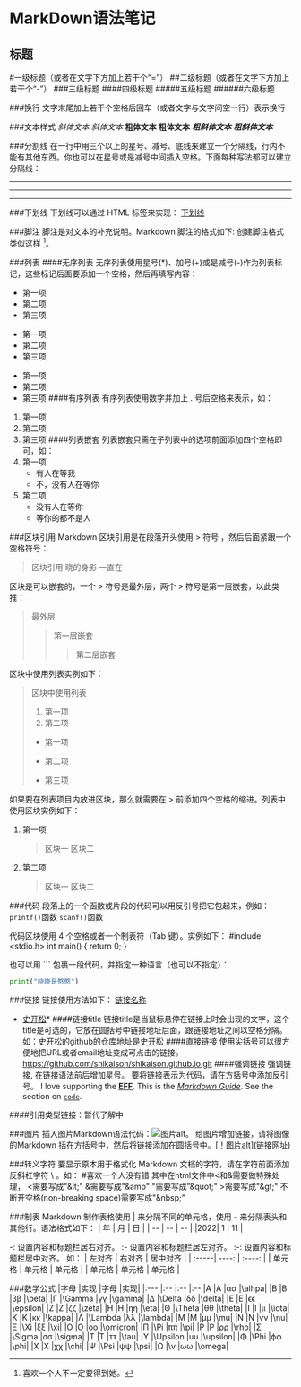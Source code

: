 # MarkDown语法笔记
标题
---
#一级标题（或者在文字下方加上若干个“=”）
##二级标题（或者在文字下方加上若干个“-”）
###三级标题
####四级标题
#####五级标题
######六级标题

###换行
文字末尾加上若干个空格后回车（或者文字与文字间空一行）表示换行

###文本样式
*斜体文本*
_斜体文本_
**粗体文本**
__粗体文本__
***粗斜体文本***
___粗斜体文本___

###分割线
在一行中用三个以上的星号、减号、底线来建立一个分隔线，行内不能有其他东西。你也可以在星号或是减号中间插入空格。下面每种写法都可以建立分隔线：
****
----
____


###下划线
下划线可以通过 HTML 标签来实现：
<u>下划线</u>      

###脚注
脚注是对文本的补充说明。Markdown 脚注的格式如下:
创建脚注格式类似这样 [^有言道]。

[^有言道]: 喜欢一个人不一定要得到她。

###列表
####无序列表
无序列表使用星号(*)、加号(+)或是减号(-)作为列表标记，这些标记后面要添加一个空格，然后再填写内容：
* 第一项
* 第二项
* 第三项

+ 第一项
+ 第二项
+ 第三项

- 第一项
- 第二项
- 第三项
####有序列表
有序列表使用数字并加上 . 号后空格来表示，如：
1. 第一项
2. 第二项
3. 第三项
####列表嵌套
列表嵌套只需在子列表中的选项前面添加四个空格即可，如：
1. 第一项
    - 有人在等我
    + 不，没有人在等你
2. 第二项
    * 没有人在等你
    - 等你的都不是人

###区块引用
Markdown 区块引用是在段落开头使用 > 符号 ，然后后面紧跟一个空格符号：
> 区块引用
> 晓的身影
> 一直在

区块是可以嵌套的，一个 > 符号是最外层，两个 > 符号是第一层嵌套，以此类推：
> 最外层
>> 第一层嵌套
>>> 第二层嵌套

区块中使用列表实例如下：
> 区块中使用列表
> 1. 第一项
> 2. 第二项
> - 第一项
> + 第二项
> * 第三项

如果要在列表项目内放进区块，那么就需要在 > 前添加四个空格的缩进。列表中使用区块实例如下：
1. 第一项
    > 区块一
    > 区块二
2. 第二项
    > 区块一
    > 区块二

###代码
段落上的一个函数或片段的代码可以用反引号把它包起来，例如：
`printf()`函数
`scanf()`函数

代码区块使用 4 个空格或者一个制表符（Tab 键）。实例如下：
    #include <stdio.h>
    int main()
    {
        return 0;
    }

也可以用 ``` 包裹一段代码，并指定一种语言（也可以不指定）：
```python
print("晓晓是憨憨")
```

###链接
链接使用方法如下：
[链接名称](链接地址)
* [史开松](https://github.com/shikaison/shikaison.github.io.git)*
####链接title
链接title是当鼠标悬停在链接上时会出现的文字，这个title是可选的，它放在圆括号中链接地址后面，跟链接地址之间以空格分隔。
如：史开松的github的仓库地址是[史开松](https://github.com/shikaison/shikaison.github.io.git "好东西要学会分享")
####直接链接
使用尖括号可以很方便地把URL或者email地址变成可点击的链接。
<https://github.com/shikaison/shikaison.github.io.git>
####强调链接
强调链接, 在链接语法前后增加星号。 要将链接表示为代码，请在方括号中添加反引号。
I love supporting the **[EFF](https://eff.org)**.
This is the *[Markdown Guide](https://www.markdownguide.org)*.
See the section on [`code`](#code).

####引用类型链接：暂代了解中

###图片
插入图片Markdown语法代码：![图片alt](图片链接 "图片title")。
给图片增加链接，请将图像的Markdown 括在方括号中，然后将链接添加在圆括号中。[！[图片alt](图片链接 "图片title")](链接网址)

###转义字符
要显示原本用于格式化 Markdown 文档的字符，请在字符前面添加反斜杠字符 \ 。如：
\#喜欢一个人没有错
其中在html文件中<和&需要做特殊处理，
<需要写成"&amp;lt;"
&需要写成"&amp;amp"
"需要写成”&amp;quot;"
\>需要写成"&amp;gt;"
不断开空格(non-breaking space)需要写成"&amp;nbsp;"

###制表
Markdown 制作表格使用 | 来分隔不同的单元格，使用 - 来分隔表头和其他行。语法格式如下：
| 年 | 月 | 日 |
| -- | -- | -- |
|2022| 1  |  11 |

-: 设置内容和标题栏居右对齐。
:- 设置内容和标题栏居左对齐。
:-: 设置内容和标题栏居中对齐。
如：
| 左对齐 | 右对齐 | 居中对齐 |
| :-----| ----: | :----: |
| 单元格 | 单元格 | 单元格 |
| 单元格 | 单元格 | 单元格 |

###数学公式
|字母	    |实现	    |字母	    |实现|
|:---       |:--        |:--        |:--
|A	        |A	        |αα	        |\alhpa|
|B	        |B	        |ββ	        |\beta|
|Γ	        |\Gamma	    |γγ	        |\gamma|
|Δ	        |\Delta	    |δδ	        |\delta|
|E	        |E	        |ϵϵ	        |\epsilon|
|Z	        |Z	        |ζζ	        |\zeta|
|H	        |H	        |ηη	        |\eta|
|Θ	        |\Theta	    |θθ	        |\theta|
|I	        |I	        |ιι	        |\iota|
|K	        |K	        |κκ	        |\kappa|
|Λ	        |\Lambda	|λλ	        |\lambda|
|M	        |M	        |μμ	        |\mu|
|N	        |N	        |νν	        |\nu|
|Ξ	        |\Xi	    |ξξ	        |\xi|
|O	        |O	        |οο	        |\omicron|
|Π	        |\Pi	    |ππ	        |\pi|
|P	        |P	        |ρρ	        |\rho|
|Σ	        |\Sigma	    |σσ	        |\sigma|
|T	        |T	        |ττ	        |\tau|
|Υ	        |\Upsilon	|υυ	        |\upsilon|
|Φ	        |\Phi	    |ϕϕ	        |\phi|
|X	        |X	        |χχ     	|\chi|
|Ψ	        |\Psi	    |ψψ	        |\psi|
|Ω	        |\v	        |ωω	        |\omega|




